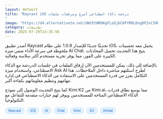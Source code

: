 ```yaml
---
layout: default
title: "Raycast iOS دردشة ذكاء اصطناعي أسرع ومرفقات ملفات
"
image: "https://d4.alternativeto.net/UWtEtWRDKgFLa5jbC8FYRRL0xgDP2xC39bx5OzGYd5A/rs:fill:1520:760:0/g:ce:0:0/YWJzOi8vZGlzdC9jb250ZW50LzE3NTM3OTk3NTY2MTUucG5n.png"
category: تطبيقات
date: 2025-07-29T14:35:56
---
```


أصدر تطبيق Raycast تحديثًا جديدًا للإصدار 1.0.9 على نظام iOS، يحمل معه تحسينات ملحوظة في سرعة الأداء ضمن ميزة AI Chat. يتيح هذا التحديث تحميل المحادثات الكبيرة على الفور، مما يوفر تجربة مستخدم أكثر سلاسة وفعالية.

بالإضافة إلى ذلك، يمكن للمستخدمين الآن إرفاق الملفات في جلسات الدردشة مع الذكاء الاصطناعي، واستخدام ميزة Ask AI لطرح أسئلتهم مباشرة داخل الملاحظات. هذا التكامل يعزز من قدرة المستخدمين على الاستفادة من الذكاء الاصطناعي في إدارة مهامهم وتنظيم معلوماتهم بكفاءة أكبر.

كما يتيح التحديث الوصول إلى نموذج Kimi K2 من Kimi.ai، مما يوسع نطاق قدرات الذكاء الاصطناعي المتاحة للمستخدمين ويوفر لهم خيارات متقدمة للتفاعل مع التكنولوجيا.

<div style="margin-top:2px; margin-bottom:2px;"><a href="https://bidjadraft.github.io/?query=Raycast" style="background:#e3f2fd; color:#1565c0; font-size:80%; border-radius:12px; padding:3px 10px; margin:2px 4px 2px 0; display:inline-block; border:1px solid #bbdefb; text-decoration:none;">Raycast</a> <a href="https://bidjadraft.github.io/?query=iOS" style="background:#e3f2fd; color:#1565c0; font-size:80%; border-radius:12px; padding:3px 10px; margin:2px 4px 2px 0; display:inline-block; border:1px solid #bbdefb; text-decoration:none;">iOS</a> <a href="https://bidjadraft.github.io/?query=AI" style="background:#e3f2fd; color:#1565c0; font-size:80%; border-radius:12px; padding:3px 10px; margin:2px 4px 2px 0; display:inline-block; border:1px solid #bbdefb; text-decoration:none;">AI</a> <a href="https://bidjadraft.github.io/?query=Chat" style="background:#e3f2fd; color:#1565c0; font-size:80%; border-radius:12px; padding:3px 10px; margin:2px 4px 2px 0; display:inline-block; border:1px solid #bbdefb; text-decoration:none;">Chat</a> <a href="https://bidjadraft.github.io/?query=Kimi" style="background:#e3f2fd; color:#1565c0; font-size:80%; border-radius:12px; padding:3px 10px; margin:2px 4px 2px 0; display:inline-block; border:1px solid #bbdefb; text-decoration:none;">Kimi</a> <a href="https://bidjadraft.github.io/?query=K2" style="background:#e3f2fd; color:#1565c0; font-size:80%; border-radius:12px; padding:3px 10px; margin:2px 4px 2px 0; display:inline-block; border:1px solid #bbdefb; text-decoration:none;">K2</a> <a href="https://bidjadraft.github.io/?query=Kimiai" style="background:#e3f2fd; color:#1565c0; font-size:80%; border-radius:12px; padding:3px 10px; margin:2px 4px 2px 0; display:inline-block; border:1px solid #bbdefb; text-decoration:none;">Kimiai</a></div><br><br>
